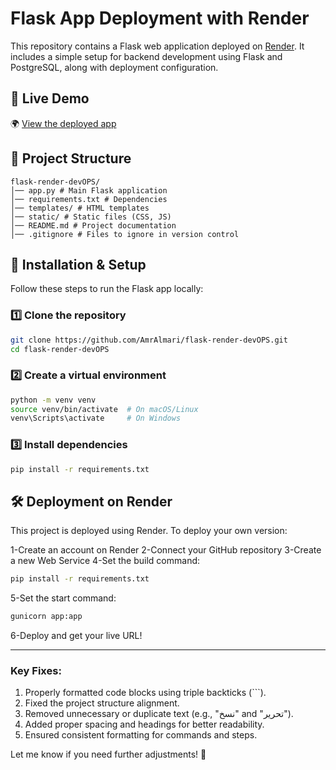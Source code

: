 # Flask App Deployment with Render

This repository contains a Flask web application deployed on [Render](https://render.com/). It includes a simple setup for backend development using Flask and PostgreSQL, along with deployment configuration.

## 🔗 Live Demo
🌍 [View the deployed app](https://flask-render-devops-1.onrender.com/)

## 📂 Project Structure
```plaintext
flask-render-devOPS/
│── app.py # Main Flask application
│── requirements.txt # Dependencies
│── templates/ # HTML templates
│── static/ # Static files (CSS, JS)
│── README.md # Project documentation
│── .gitignore # Files to ignore in version control
```

## 🚀 Installation & Setup
Follow these steps to run the Flask app locally:

### 1️⃣ Clone the repository
```sh
git clone https://github.com/AmrAlmari/flask-render-devOPS.git
cd flask-render-devOPS
```
### 2️⃣ Create a virtual environment
```sh
python -m venv venv
source venv/bin/activate  # On macOS/Linux
venv\Scripts\activate     # On Windows
```
### 3️⃣ Install dependencies
```sh
pip install -r requirements.txt
```

## 🛠 Deployment on Render
This project is deployed using Render. To deploy your own version:

1-Create an account on Render
2-Connect your GitHub repository
3-Create a new Web Service
4-Set the build command:
```sh
pip install -r requirements.txt
```
5-Set the start command:
```sh
gunicorn app:app
```
6-Deploy and get your live URL!

---

### Key Fixes:
1. Properly formatted code blocks using triple backticks (```).
2. Fixed the project structure alignment.
3. Removed unnecessary or duplicate text (e.g., "نسخ" and "تحرير").
4. Added proper spacing and headings for better readability.
5. Ensured consistent formatting for commands and steps.

Let me know if you need further adjustments! 🚀

